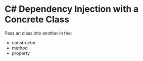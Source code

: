  # C# Dependency Injection with a Concrete Class

 Pass an class into another in the:  

- constructor  
- method  
- property  


